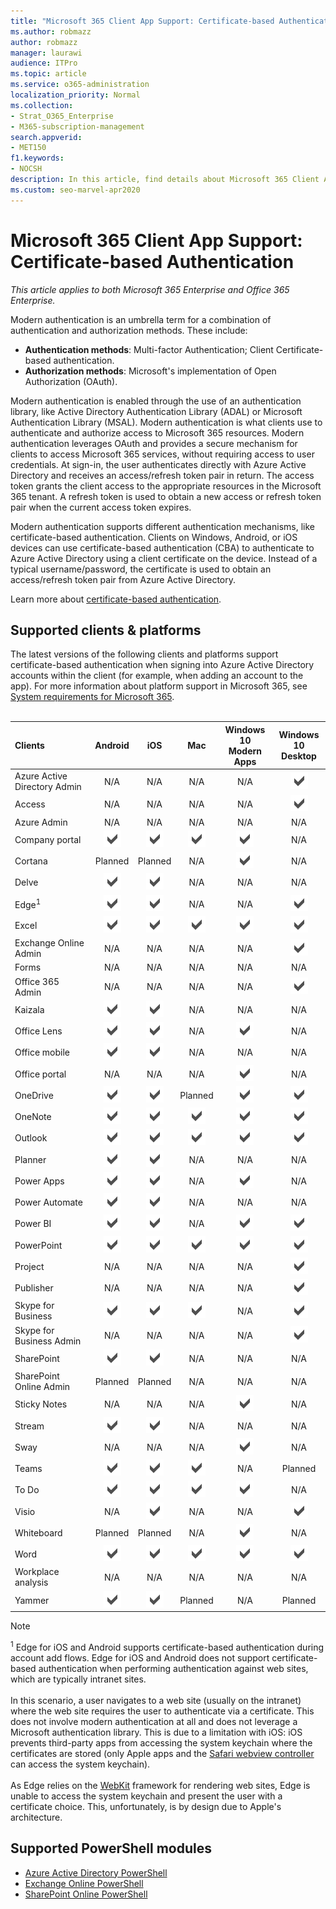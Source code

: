```yaml
---
title: "Microsoft 365 Client App Support: Certificate-based Authentication"
ms.author: robmazz
author: robmazz
manager: laurawi
audience: ITPro
ms.topic: article
ms.service: o365-administration
localization_priority: Normal
ms.collection: 
- Strat_O365_Enterprise
- M365-subscription-management
search.appverid:
- MET150
f1.keywords:
- NOCSH
description: In this article, find details about Microsoft 365 Client App support for certificate-based authentication.
ms.custom: seo-marvel-apr2020
---
```


# Microsoft 365 Client App Support: Certificate-based Authentication

*This article applies to both Microsoft 365 Enterprise and Office 365 Enterprise.*

Modern authentication is an umbrella term for a combination of authentication and authorization methods. These include:

- **Authentication methods**: Multi-factor Authentication; Client Certificate-based authentication.
- **Authorization methods**: Microsoft's implementation of Open Authorization (OAuth).

Modern authentication is enabled through the use of an authentication library, like Active Directory Authentication Library (ADAL) or Microsoft Authentication Library (MSAL). Modern authentication is what clients use to authenticate and authorize access to Microsoft 365 resources. Modern authentication leverages OAuth and provides a secure mechanism for clients to access Microsoft 365 services, without requiring access to user credentials. At sign-in, the user authenticates directly with Azure Active Directory and receives an access/refresh token pair in return. The access token grants the client access to the appropriate resources in the Microsoft 365 tenant. A refresh token is used to obtain a new access or refresh token pair when the current access token expires.

Modern authentication supports different authentication mechanisms, like certificate-based authentication. Clients on Windows, Android, or iOS devices can use certificate-based authentication (CBA) to authenticate to Azure Active Directory using a client certificate on the device. Instead of a typical username/password, the certificate is used to obtain an access/refresh token pair from Azure Active Directory.

Learn more about [certificate-based authentication](https://docs.microsoft.com/azure/active-directory/authentication/active-directory-certificate-based-authentication-get-started).

## Supported clients & platforms

The latest versions of the following clients and platforms support certificate-based authentication when signing into Azure Active Directory accounts within the client (for example, when adding an account to the app). For more information about platform support in Microsoft 365, see [System requirements for Microsoft 365](https://www.microsoft.com/microsoft-365/microsoft-365-and-office-resources).
<br>
<br>

| Clients | Android | iOS | Mac| Windows 10 <br> Modern Apps| Windows 10 <br> Desktop |
|:---|:---:|:---:|:---:|:---:|:---:|
| Azure Active Directory Admin | N/A | N/A | N/A | N/A | ![Supported](../media/check-mark.png) |
| Access | N/A | N/A | N/A | N/A | ![Supported](../media/check-mark.png) |
| Azure Admin | N/A | N/A | N/A | N/A | N/A |
| Company portal | ![Supported](../media/check-mark.png) | ![Supported](../media/check-mark.png) | ![Supported](../media/check-mark.png) | ![Supported](../media/check-mark.png) | N/A |
| Cortana | Planned | Planned | N/A | ![Supported](../media/check-mark.png) | N/A |
| Delve | ![Supported](../media/check-mark.png) | ![Supported](../media/check-mark.png) | N/A | N/A | N/A |
| Edge<sup>1</sup> | ![Supported](../media/check-mark.png) | ![Supported](../media/check-mark.png) | N/A | N/A | ![Supported](../media/check-mark.png) |
| Excel | ![Supported](../media/check-mark.png) | ![Supported](../media/check-mark.png) | ![Supported](../media/check-mark.png) | ![Supported](../media/check-mark.png) | ![Supported](../media/check-mark.png) |
| Exchange Online Admin | N/A | N/A | N/A | N/A | ![Supported](../media/check-mark.png) |
| Forms | N/A | N/A | N/A | N/A | N/A |
| Office 365 Admin | N/A | N/A | N/A | N/A | ![Supported](../media/check-mark.png) |  |
| Kaizala | ![Supported](../media/check-mark.png) | ![Supported](../media/check-mark.png) | N/A | N/A | N/A |
| Office Lens| ![Supported](../media/check-mark.png) | ![Supported](../media/check-mark.png) | N/A | ![Supported](../media/check-mark.png) | N/A |
| Office mobile | ![Supported](../media/check-mark.png) | ![Supported](../media/check-mark.png) | N/A | N/A | N/A |
| Office portal | N/A | N/A | N/A | ![Supported](../media/check-mark.png) | N/A |
| OneDrive | ![Supported](../media/check-mark.png) | ![Supported](../media/check-mark.png) | Planned | ![Supported](../media/check-mark.png) | ![Supported](../media/check-mark.png) |
| OneNote | ![Supported](../media/check-mark.png) | ![Supported](../media/check-mark.png) | ![Supported](../media/check-mark.png) | ![Supported](../media/check-mark.png) | ![Supported](../media/check-mark.png) |
| Outlook | ![Supported](../media/check-mark.png) | ![Supported](../media/check-mark.png) | ![Supported](../media/check-mark.png) | ![Supported](../media/check-mark.png) | ![Supported](../media/check-mark.png) |
| Planner | ![Supported](../media/check-mark.png) | ![Supported](../media/check-mark.png) | N/A | N/A | N/A |
| Power Apps | ![Supported](../media/check-mark.png) | ![Supported](../media/check-mark.png) | N/A | ![Supported](../media/check-mark.png) | N/A |
| Power Automate | ![Supported](../media/check-mark.png) | ![Supported](../media/check-mark.png) | N/A | N/A | N/A |
| Power BI | ![Supported](../media/check-mark.png) | ![Supported](../media/check-mark.png) | N/A | ![Supported](../media/check-mark.png) | ![Supported](../media/check-mark.png) |
| PowerPoint | ![Supported](../media/check-mark.png) | ![Supported](../media/check-mark.png) | ![Supported](../media/check-mark.png) | ![Supported](../media/check-mark.png) | ![Supported](../media/check-mark.png) |
| Project | N/A | N/A | N/A | N/A | ![Supported](../media/check-mark.png) |
| Publisher | N/A | N/A | N/A | N/A | ![Supported](../media/check-mark.png) |
| Skype for Business | ![Supported](../media/check-mark.png) | ![Supported](../media/check-mark.png) | ![Supported](../media/check-mark.png) | N/A | ![Supported](../media/check-mark.png) |
| Skype for Business Admin | N/A | N/A | N/A | N/A | ![Supported](../media/check-mark.png) |
| SharePoint | ![Supported](../media/check-mark.png) | ![Supported](../media/check-mark.png) | N/A | N/A | N/A |
| SharePoint Online Admin | Planned | Planned | N/A | N/A | N/A |
| Sticky Notes | N/A | N/A | N/A | ![Supported](../media/check-mark.png) | N/A |
| Stream | ![Supported](../media/check-mark.png) | ![Supported](../media/check-mark.png) | N/A | N/A | N/A |
| Sway | N/A | N/A | N/A | ![Supported](../media/check-mark.png) | N/A |
| Teams | ![Supported](../media/check-mark.png) | ![Supported](../media/check-mark.png) | ![Supported](../media/check-mark.png) | N/A | Planned |
| To Do | ![Supported](../media/check-mark.png) | ![Supported](../media/check-mark.png) | ![Supported](../media/check-mark.png) | ![Supported](../media/check-mark.png) | N/A |
| Visio | N/A | ![Supported](../media/check-mark.png) | N/A | N/A | ![Supported](../media/check-mark.png) |
| Whiteboard | Planned | Planned | N/A | ![Supported](../media/check-mark.png) | N/A |
| Word | ![Supported](../media/check-mark.png) | ![Supported](../media/check-mark.png) | ![Supported](../media/check-mark.png) | ![Supported](../media/check-mark.png) | ![Supported](../media/check-mark.png) |
| Workplace analysis | N/A | N/A | N/A | N/A | N/A |
| Yammer | ![Supported](../media/check-mark.png) | ![Supported](../media/check-mark.png) | Planned | N/A | Planned |

>[!NOTE]
><sup>1</sup> Edge for iOS and Android supports certificate-based authentication during account add flows. Edge for iOS and Android does not support certificate-based authentication when performing authentication against web sites, which are typically intranet sites. <br><br>  In this scenario, a user navigates to a web site (usually on the intranet) where the web site requires the user to authenticate via a certificate. This does not involve modern authentication at all and does not leverage a Microsoft authentication library. This is due to a limitation with iOS: iOS prevents third-party apps from accessing the system keychain where the certificates are stored (only Apple apps and the [Safari webview controller](https://developer.apple.com/documentation/safariservices/sfsafariviewcontroller) can access the system keychain). <br><br> As Edge relies on the [WebKit](https://developer.apple.com/documentation/webkit) framework for rendering web sites, Edge is unable to access the system keychain and present the user with a certificate choice. This, unfortunately, is by design due to Apple's architecture.

## Supported PowerShell modules

- [Azure Active Directory PowerShell](https://docs.microsoft.com/powershell/azure/active-directory/overview?view=azureadps-2.0)
- [Exchange Online PowerShell](https://docs.microsoft.com/powershell/exchange/exchange-online-powershell)
- [SharePoint Online PowerShell](https://docs.microsoft.com/powershell/sharepoint/sharepoint-online/connect-sharepoint-online)

